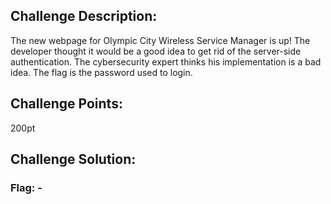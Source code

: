 ## Challenge Description:

The new webpage for Olympic City Wireless Service Manager is up! The developer thought it would be a good idea to get rid of the server-side authentication. The cybersecurity expert thinks his implementation is a bad idea. The flag is the password used to login.

## Challenge Points:

200pt

## Challenge Solution:



### Flag: -
